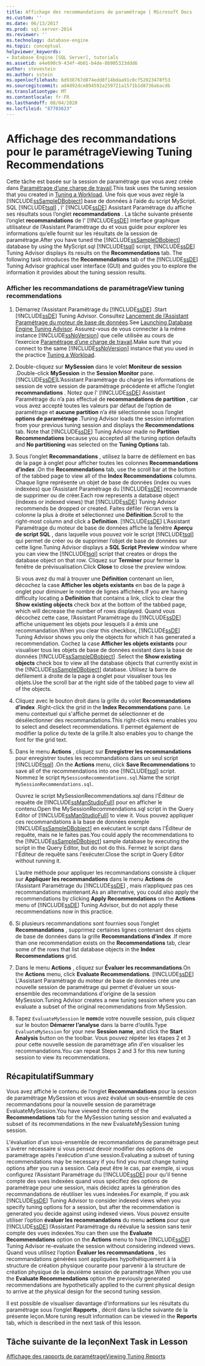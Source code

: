```yaml
---
title: Affichage des recommandations de paramétrage | Microsoft Docs
ms.custom: ''
ms.date: 06/13/2017
ms.prod: sql-server-2014
ms.reviewer: ''
ms.technology: database-engine
ms.topic: conceptual
helpviewer_keywords:
- Database Engine [SQL Server], tutorials
ms.assetid: e4e690c9-434f-4b01-b4de-0b905323ddd6
author: stevestein
ms.author: sstein
ms.openlocfilehash: 6d938767d874edd8f14bdaa91c0cf52023478f53
ms.sourcegitcommit: ad4d92dce894592a259721a1571b1d8736abacdb
ms.translationtype: MT
ms.contentlocale: fr-FR
ms.lasthandoff: 08/04/2020
ms.locfileid: "87703623"
---
```

# <a name="viewing-tuning-recommendations"></a><span data-ttu-id="02d19-102">Affichage des recommandations pour le paramétrage</span><span class="sxs-lookup"><span data-stu-id="02d19-102">Viewing Tuning Recommendations</span></span>
  <span data-ttu-id="02d19-103"> Cette tâche est basée sur la session de paramétrage que vous avez créée dans [Paramétrage d’une charge de travail](lesson-1-1-tuning-a-workload.md).</span><span class="sxs-lookup"><span data-stu-id="02d19-103">This task uses the tuning session that you created in [Tuning a Workload](lesson-1-1-tuning-a-workload.md).</span></span> <span data-ttu-id="02d19-104">Une fois que vous avez réglé la [!INCLUDE[ssSampleDBobject](../../includes/sssampledbobject-md.md)] base de données à l’aide du script MyScript. SQL [!INCLUDE[tsql](../../includes/tsql-md.md)] , l' [!INCLUDE[ssDE](../../includes/ssde-md.md)] Assistant Paramétrage du affiche ses résultats sous l’onglet **recommandations** . La tâche suivante présente l’onglet **recommandations** de l' [!INCLUDE[ssDE](../../includes/ssde-md.md)] interface graphique utilisateur de l’Assistant Paramétrage du et vous guide pour explorer les informations qu’elle fournit sur les résultats de la session de paramétrage.</span><span class="sxs-lookup"><span data-stu-id="02d19-104">After you have tuned the [!INCLUDE[ssSampleDBobject](../../includes/sssampledbobject-md.md)] database by using the MyScript.sql [!INCLUDE[tsql](../../includes/tsql-md.md)] script, [!INCLUDE[ssDE](../../includes/ssde-md.md)] Tuning Advisor displays its results on the **Recommendations** tab. The following task introduces the **Recommendations** tab of the [!INCLUDE[ssDE](../../includes/ssde-md.md)] Tuning Advisor graphical user interface (GUI) and guides you to explore the information it provides about the tuning session results.</span></span>  
  
### <a name="view-tuning-recommendations"></a><span data-ttu-id="02d19-105">Afficher les recommandations de paramétrage</span><span class="sxs-lookup"><span data-stu-id="02d19-105">View tuning recommendations</span></span>  
  
1.  <span data-ttu-id="02d19-106">Démarrez l’Assistant Paramétrage du [!INCLUDE[ssDE](../../includes/ssde-md.md)] .</span><span class="sxs-lookup"><span data-stu-id="02d19-106">Start [!INCLUDE[ssDE](../../includes/ssde-md.md)] Tuning Advisor.</span></span> <span data-ttu-id="02d19-107">Consultez [Lancement de l’Assistant Paramétrage du moteur de base de données](../../relational-databases/performance/database-engine-tuning-advisor.md).</span><span class="sxs-lookup"><span data-stu-id="02d19-107">See [Launching Database Engine Tuning Advisor](../../relational-databases/performance/database-engine-tuning-advisor.md).</span></span> <span data-ttu-id="02d19-108">Assurez-vous de vous connecter à la même instance [!INCLUDE[ssNoVersion](../../includes/ssnoversion-md.md)] que celle utilisée au cours de l’exercice [Paramétrage d’une charge de travail](lesson-1-1-tuning-a-workload.md).</span><span class="sxs-lookup"><span data-stu-id="02d19-108">Make sure that you connect to the same [!INCLUDE[ssNoVersion](../../includes/ssnoversion-md.md)] instance that you used in the practice [Tuning a Workload](lesson-1-1-tuning-a-workload.md).</span></span>  
  
2.  <span data-ttu-id="02d19-109">Double-cliquez sur **MySession** dans le volet **Moniteur de session** .</span><span class="sxs-lookup"><span data-stu-id="02d19-109">Double-click **MySession** in the **Session Monitor** pane.</span></span> [!INCLUDE[ssDE](../../includes/ssde-md.md)]<span data-ttu-id="02d19-110">L’Assistant Paramétrage du charge les informations de session de votre session de paramétrage précédente et affiche l’onglet **recommandations** . Notez que l' [!INCLUDE[ssDE](../../includes/ssde-md.md)] Assistant Paramétrage du n’a pas effectué de **recommandations de partition** , car vous avez accepté toutes les valeurs par défaut de l’option de paramétrage et **aucune partition** n’a été sélectionnée sous l’onglet **options de paramétrage** .</span><span class="sxs-lookup"><span data-stu-id="02d19-110">Tuning Advisor loads the session information from your previous tuning session and displays the **Recommendations** tab. Note that [!INCLUDE[ssDE](../../includes/ssde-md.md)] Tuning Advisor made no **Partition Recommendations** because you accepted all the tuning option defaults and **No partitioning** was selected on the **Tuning Options** tab.</span></span>  
  
3.  <span data-ttu-id="02d19-111">Sous l’onglet **Recommandations** , utilisez la barre de défilement en bas de la page à onglet pour afficher toutes les colonnes **Recommandations d’index** .</span><span class="sxs-lookup"><span data-stu-id="02d19-111">On the **Recommendations** tab, use the scroll bar at the bottom of the tabbed page to view all of the **Index Recommendations** columns.</span></span> <span data-ttu-id="02d19-112">Chaque ligne représente un objet de base de données (index ou vues indexées) que l’Assistant Paramétrage du [!INCLUDE[ssDE](../../includes/ssde-md.md)] recommande de supprimer ou de créer.</span><span class="sxs-lookup"><span data-stu-id="02d19-112">Each row represents a database object (indexes or indexed views) that [!INCLUDE[ssDE](../../includes/ssde-md.md)] Tuning Advisor recommends be dropped or created.</span></span> <span data-ttu-id="02d19-113">Faites défiler l’écran vers la colonne la plus à droite et sélectionnez une **Définition**.</span><span class="sxs-lookup"><span data-stu-id="02d19-113">Scroll to the right-most column and click a **Definition**.</span></span> [!INCLUDE[ssDE](../../includes/ssde-md.md)] <span data-ttu-id="02d19-114">L’Assistant Paramétrage du moteur de base de données affiche la fenêtre **Aperçu de script SQL** , dans laquelle vous pouvez voir le script [!INCLUDE[tsql](../../includes/tsql-md.md)] qui permet de créer ou de supprimer l’objet de base de données sur cette ligne.</span><span class="sxs-lookup"><span data-stu-id="02d19-114">Tuning Advisor displays a **SQL Script Preview** window where you can view the [!INCLUDE[tsql](../../includes/tsql-md.md)] script that creates or drops the database object on that row.</span></span> <span data-ttu-id="02d19-115">Cliquez sur **Terminer** pour fermer la fenêtre de prévisualisation.</span><span class="sxs-lookup"><span data-stu-id="02d19-115">Click **Close** to close the preview window.</span></span>  
  
     <span data-ttu-id="02d19-116">Si vous avez du mal à trouver une **Définition** contenant un lien, décochez la case **Afficher les objets existants** en bas de la page à onglet pour diminuer le nombre de lignes affichées.</span><span class="sxs-lookup"><span data-stu-id="02d19-116">If you are having difficulty locating a **Definition** that contains a link, click to clear the **Show existing objects** check box at the bottom of the tabbed page, which will decrease the number of rows displayed.</span></span> <span data-ttu-id="02d19-117">Quand vous décochez cette case, l’Assistant Paramétrage du [!INCLUDE[ssDE](../../includes/ssde-md.md)] affiche uniquement les objets pour lesquels il a émis une recommandation.</span><span class="sxs-lookup"><span data-stu-id="02d19-117">When you clear this checkbox, [!INCLUDE[ssDE](../../includes/ssde-md.md)] Tuning Advisor shows you only the objects for which it has generated a recommendation.</span></span> <span data-ttu-id="02d19-118">Cochez la case **Afficher les objets existants** pour visualiser tous les objets de base de données existant dans la base de données [!INCLUDE[ssSampleDBobject](../../includes/sssampledbobject-md.md)] .</span><span class="sxs-lookup"><span data-stu-id="02d19-118">Select the **Show existing objects** check box to view all the database objects that currently exist in the [!INCLUDE[ssSampleDBobject](../../includes/sssampledbobject-md.md)] database.</span></span> <span data-ttu-id="02d19-119">Utilisez la barre de défilement à droite de la page à onglet pour visualiser tous les objets.</span><span class="sxs-lookup"><span data-stu-id="02d19-119">Use the scroll bar at the right side of the tabbed page to view all of the objects.</span></span>  
  
4.  <span data-ttu-id="02d19-120">Cliquez avec le bouton droit dans la grille du volet **Recommandations d’index** .</span><span class="sxs-lookup"><span data-stu-id="02d19-120">Right-click the grid in the **Index Recommendations** pane.</span></span> <span data-ttu-id="02d19-121">Le menu contextuel qui s'affiche permet de sélectionner et de désélectionner des recommandations.</span><span class="sxs-lookup"><span data-stu-id="02d19-121">This right-click menu enables you to select and deselect recommendations.</span></span> <span data-ttu-id="02d19-122">Il permet également de modifier la police du texte de la grille.</span><span class="sxs-lookup"><span data-stu-id="02d19-122">It also enables you to change the font for the grid text.</span></span>  
  
5.  <span data-ttu-id="02d19-123">Dans le menu **Actions** , cliquez sur **Enregistrer les recommandations** pour enregistrer toutes les recommandations dans un seul script [!INCLUDE[tsql](../../includes/tsql-md.md)] .</span><span class="sxs-lookup"><span data-stu-id="02d19-123">On the **Actions** menu, click **Save Recommendations** to save all of the recommendations into one [!INCLUDE[tsql](../../includes/tsql-md.md)] script.</span></span> <span data-ttu-id="02d19-124">Nommez le script `MySessionRecommendations.sql`.</span><span class="sxs-lookup"><span data-stu-id="02d19-124">Name the script `MySessionRecommendations.sql`.</span></span>  
  
     <span data-ttu-id="02d19-125">Ouvrez le script MySessionRecommendations.sql dans l'Éditeur de requête de [!INCLUDE[ssManStudioFull](../../includes/ssmanstudiofull-md.md)] pour en afficher le contenu.</span><span class="sxs-lookup"><span data-stu-id="02d19-125">Open the MySessionRecommendations.sql script in the Query Editor of [!INCLUDE[ssManStudioFull](../../includes/ssmanstudiofull-md.md)] to view it.</span></span> <span data-ttu-id="02d19-126">Vous pouvez appliquer ces recommandations à la base de données exemple [!INCLUDE[ssSampleDBobject](../../includes/sssampledbobject-md.md)] en exécutant le script dans l'Éditeur de requête, mais ne le faites pas.</span><span class="sxs-lookup"><span data-stu-id="02d19-126">You could apply the recommendations to the [!INCLUDE[ssSampleDBobject](../../includes/sssampledbobject-md.md)] sample database by executing the script in the Query Editor, but do not do this.</span></span> <span data-ttu-id="02d19-127">Fermez le script dans l'Éditeur de requête sans l'exécuter.</span><span class="sxs-lookup"><span data-stu-id="02d19-127">Close the script in Query Editor without running it.</span></span>  
  
     <span data-ttu-id="02d19-128">L’autre méthode pour appliquer les recommandations consiste à cliquer sur **Appliquer les recommandations** dans le menu **Actions** de l’Assistant Paramétrage du [!INCLUDE[ssDE](../../includes/ssde-md.md)] , mais n’appliquez pas ces recommandations maintenant.</span><span class="sxs-lookup"><span data-stu-id="02d19-128">As an alternative, you could also apply the recommendations by clicking **Apply Recommendations** on the **Actions** menu of [!INCLUDE[ssDE](../../includes/ssde-md.md)] Tuning Advisor, but do not apply these recommendations now in this practice.</span></span>  
  
6.  <span data-ttu-id="02d19-129">Si plusieurs recommandations sont fournies sous l’onglet **Recommandations** , supprimez certaines lignes contenant des objets de base de données dans la grille **Recommandations d’index** .</span><span class="sxs-lookup"><span data-stu-id="02d19-129">If more than one recommendation exists on the **Recommendations** tab, clear some of the rows that list database objects in the **Index Recommendations** grid.</span></span>  
  
7.  <span data-ttu-id="02d19-130">Dans le menu **Actions** , cliquez sur **Évaluer les recommandations**.</span><span class="sxs-lookup"><span data-stu-id="02d19-130">On the **Actions** menu, click **Evaluate Recommendations**.</span></span> [!INCLUDE[ssDE](../../includes/ssde-md.md)] <span data-ttu-id="02d19-131">L'Assistant Paramétrage du moteur de base de données crée une nouvelle session de paramétrage qui permet d'évaluer un sous-ensemble des recommandations d'origine de la session MySession.</span><span class="sxs-lookup"><span data-stu-id="02d19-131">Tuning Advisor creates a new tuning session where you can evaluate a subset of the original recommendations from MySession.</span></span>  
  
8.  <span data-ttu-id="02d19-132">Tapez `EvaluateMySession` le **nom**de votre nouvelle session, puis cliquez sur le bouton **Démarrer l’analyse** dans la barre d’outils.</span><span class="sxs-lookup"><span data-stu-id="02d19-132">Type `EvaluateMySession` for your new **Session name**, and click the **Start Analysis** button on the toolbar.</span></span> <span data-ttu-id="02d19-133">Vous pouvez répéter les étapes 2 et 3 pour cette nouvelle session de paramétrage afin d'en visualiser les recommandations.</span><span class="sxs-lookup"><span data-stu-id="02d19-133">You can repeat Steps 2 and 3 for this new tuning session to view its recommendations.</span></span>  
  
## <a name="summary"></a><span data-ttu-id="02d19-134">Récapitulatif</span><span class="sxs-lookup"><span data-stu-id="02d19-134">Summary</span></span>  
 <span data-ttu-id="02d19-135">Vous avez affiché le contenu de l’onglet **Recommandations** pour la session de paramétrage MySession et vous avez évalué un sous-ensemble de ces recommandations pour la nouvelle session de paramétrage EvaluateMySession.</span><span class="sxs-lookup"><span data-stu-id="02d19-135">You have viewed the contents of the **Recommendations** tab for the MySession tuning session and evaluated a subset of its recommendations in the new EvaluateMySession tuning session.</span></span>  
  
 <span data-ttu-id="02d19-136">L'évaluation d'un sous-ensemble de recommandations de paramétrage peut s'avérer nécessaire si vous pensez devoir modifier des options de paramétrage après l'exécution d'une session.</span><span class="sxs-lookup"><span data-stu-id="02d19-136">Evaluating a subset of tuning recommendations may be necessary if you find you must change tuning options after you run a session.</span></span> <span data-ttu-id="02d19-137">Cela peut être le cas, par exemple, si vous configurez l’Assistant Paramétrage du [!INCLUDE[ssDE](../../includes/ssde-md.md)] pour qu’il tienne compte des vues indexées quand vous spécifiez des options de paramétrage pour une session, mais décidez après la génération des recommandations de réutiliser les vues indexées.</span><span class="sxs-lookup"><span data-stu-id="02d19-137">For example, if you ask [!INCLUDE[ssDE](../../includes/ssde-md.md)] Tuning Advisor to consider indexed views when you specify tuning options for a session, but after the recommendation is generated you decide against using indexed views.</span></span> <span data-ttu-id="02d19-138">Vous pouvez ensuite utiliser l’option **évaluer les recommandations** du menu **actions** pour que [!INCLUDE[ssDE](../../includes/ssde-md.md)] l’Assistant Paramétrage du réévalue la session sans tenir compte des vues indexées.</span><span class="sxs-lookup"><span data-stu-id="02d19-138">You can then use the **Evaluate Recommendations** option on the **Actions** menu to have [!INCLUDE[ssDE](../../includes/ssde-md.md)] Tuning Advisor re-evaluate the session without considering indexed views.</span></span> <span data-ttu-id="02d19-139">Quand vous utilisez l’option **Évaluer les recommandations** , les recommandations générées sont appliquées hypothétiquement à la structure de création physique courante pour parvenir à la structure de création physique de la deuxième session de paramétrage.</span><span class="sxs-lookup"><span data-stu-id="02d19-139">When you use the **Evaluate Recommendations** option the previously generated recommendations are hypothetically applied to the current physical design to arrive at the physical design for the second tuning session.</span></span>  
  
 <span data-ttu-id="02d19-140">Il est possible de visualiser davantage d’informations sur les résultats du paramétrage sous l’onglet **Rapports** , décrit dans la tâche suivante de la présente leçon.</span><span class="sxs-lookup"><span data-stu-id="02d19-140">More tuning result information can be viewed in the **Reports** tab, which is described in the next task of this lesson.</span></span>  
  
## <a name="next-task-in-lesson"></a><span data-ttu-id="02d19-141">Tâche suivante de la leçon</span><span class="sxs-lookup"><span data-stu-id="02d19-141">Next Task in Lesson</span></span>  
 [<span data-ttu-id="02d19-142">Affichage des rapports de paramétrage</span><span class="sxs-lookup"><span data-stu-id="02d19-142">Viewing Tuning Reports</span></span>](lesson-1-3-viewing-tuning-reports.md)  
  
  
